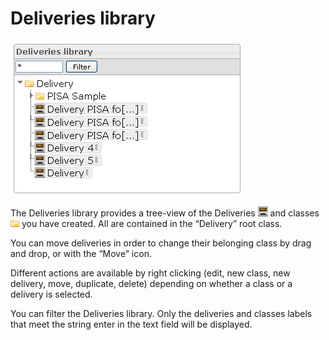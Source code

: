 <!--
parent:
    title: Deliveries
author:
    - 'Jérôme Bogaerts'
created_at: '2012-03-29 15:11:34'
updated_at: '2013-03-13 14:02:46'
tags:
    - Deliveries
-->

Deliveries library
==================

![](../resources/deliveries-library.png)

The Deliveries library provides a tree-view of the Deliveries ![](../resources/Delivery_icon_library.png) and classes ![](../resources/class_icon_library.png) you have created. All are contained in the “Delivery” root class.

You can move deliveries in order to change their belonging class by drag and drop, or with the “Move” icon.

Different actions are available by right clicking (edit, new class, new delivery, move, duplicate, delete) depending on whether a class or a delivery is selected.

You can filter the Deliveries library. Only the deliveries and classes labels that meet the string enter in the text field will be displayed.


